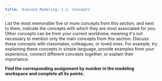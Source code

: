 ```yaml
---
title: 'Execute Modeling: 1.1. Concepts'
---
```


List the most memorable five or more concepts from this section, and next to them, indicate the concepts with which they are most associated for you. Other concepts can be from your current worldview, meaning it's not necessary to mention only the main concepts from this section. Discuss these concepts with classmates, colleagues, or loved ones. For example, try explaining these concepts in simple language, provide examples from your experience, connect different concepts together, or explain their importance.

**Find the corresponding assignment by number in the modeling workspace and complete all its points.**